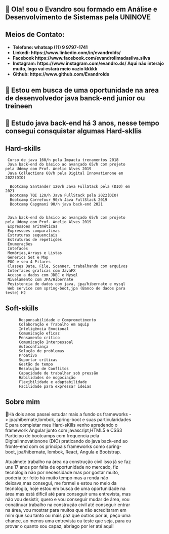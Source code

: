 <h2> 👋 Ola! sou o Evandro sou formado em Análise e Desenvolvimento de Sistemas pela UNINOVE</h2>
<h2> Meios de Contato:</h2>
 <ul><li><h4>Telefone: whatsap (11) 9 9797-1741
<li>Linkedi: https://www.linkedin.com/in/evandrolds/
<li>Facebook https://www.facebook.com/evandrolimadasilva.silva
<li>Instagram:  https://www.instagram.com/evandro.ds/  Aqui não interajo muito, logo vai estará meio vazio kkkkk
<li>Github: https://www.github.com/Evandrolds</h4></ul>
<h2>👀 Estou em busca de uma oportunidade na area de desenvolvedor java banck-end junior ou treineen
<h2>🌱 Estudo java back-end há 3 anos, nesse tempo consegui consquistar algumas Hard-skllis


  <h2>Hard-skills</h2>
     <div style="max-width: 400px;">
    
     Curso de java 160/h pela Impacta trenamentos 2018
     Java back-end do básico ao avançado 65/h com projeto pela Udemy com Prof. Anelio Alves 2019
     Java Collections 60/h pela Digital Innovationone em 2022(DIO)
     
      Bootcamp Santander 120/h Java FullStack pela (DIO) em 2021
      Bootcamp TQI 120/h Java FullStack pela 2022(DIO)
      Bootcamp Carrefour 90/h Java FullStack 2019
      Bootcamp Capgmani 90/h java back-end 2021 
     

     Java back-end do básico ao avançado 65/h com projeto pela Udemy com Prof. Anelio Alves 2019
     Expressoes aritméticas
     Expressoes comparativas
     Estruturas sequenciais
     Estruturas de repetições
     Enumerações
     Intefaces
     Memórias,Arrays e Listas
     Generics Set e Map
     POO e seu 4 Pilares
     Classes Date, File, Scanner, trabalhando com arquivos
     Interfaces graficas com JavaFX
     Acesso a dados com JDBC e Mysql
     Nivelamento com JPA/Hibernate
     Pesistencia de dados com java, jpa/hibernate e mysql
     Web service com spring-boot,jpa (Banco de dados para teste) H2
     
     
   <h2>Soft-skills </h2>      
     <div style="max-width: 400px;">
        
          Responsabilidade e Comprometimento
          Colaboração e Trabalho em aquip
          Inteligência Emocional
          Comunicação eficaz
          Pensamento crítico
          Comunicação Interpessoal
          Autoconfiança
          Solução de problemas
          Proativo
          Suportar críticas
          Gestão de tempo
          Resolução de Conflitos
          Capacidade de trabalhar sob pressão
          Habilidades de nogociação
          Flexibilidade e adaptabilidade
          Facilidade para expressar ideias
        
    
     
  <h2>Sobre mim</h2>
         <div style="max-width: 400px;">
          
🚀Há dois anos passei estudar mais a fundo os frameworks -> jpa/hibernate,lombok, spring-boot e suas particularidades 
E para completar meu Hard-sKills venho apredendo o framework Angular junto com javascript,HTML5 e CSS3
Participo de bootcamps com frequencia pela Digitalinnovationone (DIO) praticando do java back-end  ao fronte-end com os principais frameworks como                spring-boot, jpa/hibernate, lombok, React, Angula e Bootstrap. 
          
Atualmete trabalho na área da construção civil isso já se faz uns 17 anos por falta de oportunidade no mercado, fiz tecnologia não por necessidade mas          por gostar muito, poderia ter feito há muito tempo mas a renda não deixava,mas consegui, me formei e estou no meio da tecnologia, hoje estou em busca de            uma oportunidade na área mas está dificil até para conseguir uma entrevista, mas não vou desistir, quero e vou conseguir mudar de área, vou conatinuar              trabalho na construção civil até conseguir entrar na área, vou mostrar para muitos que não acreditaram em mim que sou tanto ou mais paz que outros por aí,          peço uma chance, ao menos uma entrevista ou teste que seja, para eu provar o quanto sou capaz, abriago por ler até aqui! 

